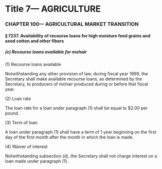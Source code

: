 
# Title 7— AGRICULTURE
### CHAPTER 100— AGRICULTURAL MARKET TRANSITION
#### § 7237. Availability of recourse loans for high moisture feed grains and seed cotton and other fibers
##### (c) Recourse loans available for mohair

(1) Recourse loans available

Notwithstanding any other provision of law, during fiscal year 1999, the Secretary shall make available recourse loans, as determined by the Secretary, to producers of mohair produced during or before that fiscal year.

(2) Loan rate

The loan rate for a loan under paragraph (1) shall be equal to $2.00 per pound.

(3) Term of loan

A loan under paragraph (1) shall have a term of 1 year beginning on the first day of the first month after the month in which the loan is made.

(4) Waiver of interest

Notwithstanding subsection (d), the Secretary shall not charge interest on a loan made under paragraph (1).
